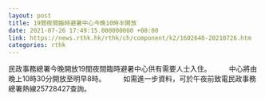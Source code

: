 ```yaml
---
layout: post
title: 19間夜間臨時避暑中心今晚10時半開放
date: 2021-07-26 17:49:15.000000000 +08:00
link: https://news.rthk.hk/rthk/ch/component/k2/1602648-20210726.htm
categories: rthk
---
```


民政事務總署今晚開放19間夜間臨時避暑中心供有需要人士入住。
　　 
中心將由晚上10時30分開放至明早8時。
　　 
如需進一步資料，可於午夜前致電民政事務總署熱線25728427查詢。
